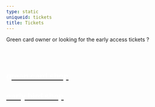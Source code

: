 ```yaml
---
type: static
uniqueid: tickets
title: Tickets
---
```

Green card owner or looking for the early access tickets ? 

<br><br><div class="col4 greencard">
	<a href="https://frontoffice.paylogic.nl/?event_id=124808&point_of_sale_id=17428" class="ticketschoice w-inline-block">
		<h2 class="heading-3" style="color:white">green card shop</h3>
	  </a>
	  <a href="https://shop.paylogic.com/124808/17501/" class="ticketschoice early w-inline-block">	
		<h2 class="heading-3" style="color:white;">early bird shop</h3>
	  </a>
	</div>
	<div id="w-node-fb8e61b59f78-42fa7f6a" class="block50 bgwhite"></div>

  </div>
